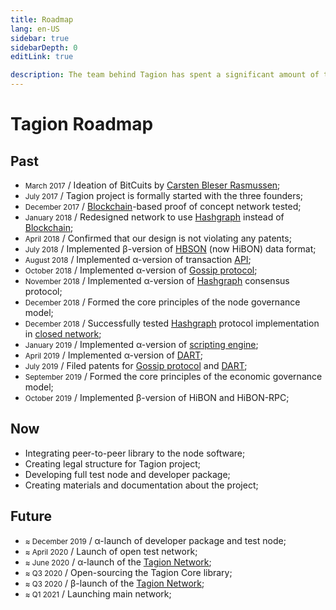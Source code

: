 ```yaml
---
title: Roadmap
lang: en-US
sidebar: true
sidebarDepth: 0
editLink: true

description: The team behind Tagion has spent a significant amount of time, funding itself, while building core components - Hashgraph, Gossip protocol, DART database, HiBON data format, the underlying API and more. We keep implementing new functionality and getting closer to the major milestone, where we can open-source the Tagion project.
---
```


# Tagion Roadmap

## Past

- <small>March 2017</small> / Ideation of BitCuits by [Carsten Bleser Rasmussen](/community/team.md#carsten-bleser-rasmussen);
- <small>July 2017</small> / Tagion project is formally started with the three founders;
- <small>December 2017</small> / [Blockchain](/whitepaper/terminology.md#blockchain)-based proof of concept network tested;
- <small>January 2018</small> / Redesigned network to use [Hashgraph](/whitepaper/terminology.md#hashgraph) instead of [Blockchain](/whitepaper/terminology.md#blockchain);
- <small>April 2018</small> / Confirmed that our design is not violating any patents;
- <small>July 2018</small> / Implemented β-version of [HBSON](/whitepaper/terminology.md#hbson) (now HiBON) data format;
- <small>August 2018</small> / Implemented α-version of transaction [API](/whitepaper/terminology.md#api);
- <small>October 2018</small> / Implemented α-version of [Gossip protocol](/whitepaper/terminology.md#gossip-protocol);
- <small>November 2018</small> / Implemented α-version of [Hashgraph](/whitepaper/terminology.md#hashgraph) consensus protocol;
- <small>December 2018</small> / Formed the core principles of the node governance model;
- <small>December 2018</small> / Successfully tested [Hashgraph](/whitepaper/terminology.md#hashgraph) protocol implementation in [closed network](/whitepaper/terminology.md#closed-network);
- <small>January 2019</small> / Implemented α-version of [scripting engine](/whitepaper/terminology.md#scripting-engine);
- <small>April 2019</small> / Implemented α-version of [DART](/whitepaper/terminology.md#dart);
- <small>July 2019</small> / Filed patents for [Gossip protocol](/whitepaper/terminology.md#gossip-protocol) and [DART](/whitepaper/terminology.md#dart);
- <small>September 2019</small> / Formed the core principles of the economic governance model;
- <small>October 2019</small> / Implemented β-version of HiBON and HiBON-RPC;

## Now

- Integrating peer-to-peer library to the node software;
- Creating legal structure for Tagion project;
- Developing full test node and developer package;
- Creating materials and documentation about the project;

## Future

- <small>≈ December 2019</small> / α-launch of developer package and test node;
- <small>≈ April 2020</small> / Launch of open test network;
- <small>≈ June 2020</small> / α-launch of the [Tagion Network](/whitepaper/terminology.md#tagion-network);
- <small>≈ Q3 2020</small> / Open-sourcing the Tagion Core library;
- <small>≈ Q3 2020</small> / β-launch of the [Tagion Network](/whitepaper/terminology.md#tagion-network);
- <small>≈ Q1 2021</small> / Launching main network;
